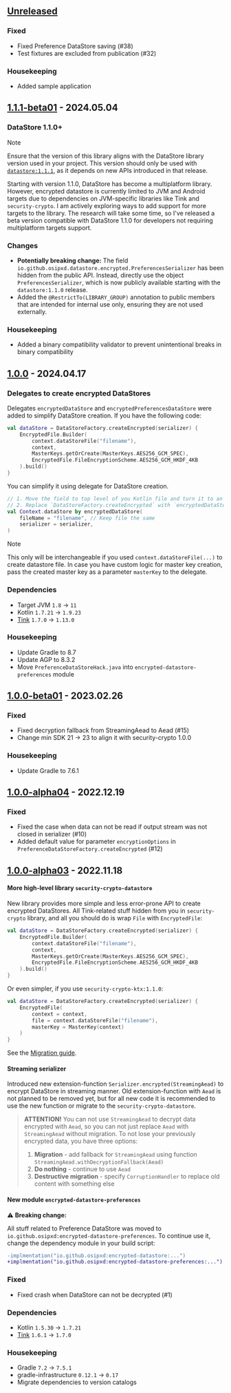 ## [Unreleased]

### Fixed

- Fixed Preference DataStore saving (#38)
- Test fixtures are excluded from publication (#32)

### Housekeeping

- Added sample application

## [1.1.1-beta01] - 2024.05.04

### DataStore 1.1.0+

> [!NOTE]
> Ensure that the version of this library aligns with the DataStore library version used in your project.
> This version should only be used with [`datastore:1.1.1`](https://developer.android.com/jetpack/androidx/releases/datastore#1.1.1), as it depends on new APIs introduced in that release.

Starting with version 1.1.0, DataStore has become a multiplatform library.
However, encrypted datastore is currently limited to JVM and Android targets due to dependencies on JVM-specific libraries like Tink and `security-crypto`.
I am actively exploring ways to add support for more targets to the library.
The research will take some time, so I've released a beta version compatible with DataStore 1.1.0 for developers not requiring multiplatform targets support.

### Changes

- **Potentially breaking change:** The field `io.github.osipxd.datastore.encrypted.PreferencesSerializer` has been hidden from the public API.
  Instead, directly use the object `PreferencesSerializer`, which is now publicly available starting with the `datastore:1.1.0` release.
- Added the `@RestrictTo(LIBRARY_GROUP)` annotation to public members that are intended for internal use only, ensuring they are not used externally.

### Housekeeping

- Added a binary compatibility validator to prevent unintentional breaks in binary compatibility

## [1.0.0] - 2024.04.17

### Delegates to create encrypted DataStores

Delegates `encryptedDataStore` and `encryptedPreferencesDataStore` were added to simplify DataStore creation.
If you have the following code:

```kotlin
val dataStore = DataStoreFactory.createEncrypted(serializer) {
    EncryptedFile.Builder(
        context.dataStoreFile("filename"),
        context,
        MasterKeys.getOrCreate(MasterKeys.AES256_GCM_SPEC),
        EncryptedFile.FileEncryptionScheme.AES256_GCM_HKDF_4KB
    ).build()
}
```

You can simplify it using delegate for DataStore creation.

```kotlin
// 1. Move the field to top level of you Kotlin file and turn it to an extension on Context
// 2. Replace `DataStoreFactory.createEncrypted` with `encryptedDataStore`
val Context.dataStore by encryptedDataStore(
    fileName = "filename", // Keep file the same
    serializer = serializer,
)
```

> [!NOTE]
> This only will be interchangeable if you used `context.dataStoreFile(...)` to create datastore file.
> In case you have custom logic for master key creation, pass the created master key as a parameter `masterKey` to the delegate.

### Dependencies

- Target JVM `1.8` → `11`
- Kotlin `1.7.21` → `1.9.23`
- [Tink](https://github.com/tink-crypto/tink-java/releases) `1.7.0` → `1.13.0`

### Housekeeping

- Update Gradle to 8.7
- Update AGP to 8.3.2
- Move `PreferenceDataStoreHack.java` into `encrypted-datastore-preferences` module

## [1.0.0-beta01] - 2023.02.26

### Fixed

- Fixed decryption fallback from StreamingAead to Aead (#15)
- Change min SDK 21 → 23 to align it with security-crypto 1.0.0

### Housekeeping

- Update Gradle to 7.6.1

## [1.0.0-alpha04] - 2022.12.19

### Fixed

- Fixed the case when data can not be read if output stream was not closed in serializer (#10)
- Added default value for parameter `encryptionOptions` in `PreferenceDataStoreFactory.createEncrypted` (#12)

## [1.0.0-alpha03] - 2022.11.18

#### More high-level library `security-crypto-datastore`

New library provides more simple and less error-prone API to create encrypted DataStores.
All Tink-related stuff hidden from you in `security-crypto` library, and all you should do is wrap `File` with `EncryptedFile`:

```kotlin
val dataStore = DataStoreFactory.createEncrypted(serializer) {
    EncryptedFile.Builder(
        context.dataStoreFile("filename"),
        context,
        MasterKeys.getOrCreate(MasterKeys.AES256_GCM_SPEC),
        EncryptedFile.FileEncryptionScheme.AES256_GCM_HKDF_4KB
    ).build()
}
```

Or even simpler, if you use `security-crypto-ktx:1.1.0`:

```kotlin
val dataStore = DataStoreFactory.createEncrypted(serializer) {
    EncryptedFile(
        context = context,
        file = context.dataStoreFile("filename"),
        masterKey = MasterKey(context)
    )
}
```

See the [Migration guide](README.md#migration).

#### Streaming serializer

Introduced new extension-function `Serializer.encrypted(StreamingAead)` to encrypt DataStore in streaming manner.
Old extension-function with `Aead` is not planned to be removed yet, but for all new code it is recommended to use the new function or migrate to the `security-crypto-datastore`.

> **ATTENTION!**
> You can not use `StreamingAead` to decrypt data encrypted with `Aead`,
> so you can not just replace `Aead` with `StreamingAead` without migration.
> To not lose your previously encrypted data, you have three options:
> 1. **Migration** - add fallback for `StreamingAead` using function `StreamingAead.withDecryptionFallback(Aead)`
> 2. **Do nothing** - continue to use `Aead`
> 3. **Destructive migration** - specify `CorruptionHandler` to replace old content with something else

#### New module `encrypted-datastore-preferences`

:warning: **Breaking change:** 

All stuff related to Preference DataStore was moved to `io.github.osipxd:encrypted-datastore-preferences`.
To continue use it, change the dependency module in your build script:

```diff
-implmentation("io.github.osipxd:encrypted-datastore:...")
+implmentation("io.github.osipxd:encrypted-datastore-preferences:...")
```

### Fixed

- Fixed crash when DataStore can not be decrypted (#1)

### Dependencies

- Kotlin `1.5.30` → `1.7.21`
- [Tink](https://github.com/google/tink/releases/tag/v1.7.0) `1.6.1` → `1.7.0`

### Housekeeping

- Gradle `7.2` → `7.5.1`
- gradle-infrastructure `0.12.1` → `0.17`
- Migrate dependencies to version catalogs

[unreleased]: https://github.com/osipxd/encrypted-datastore/compare/1.1.1-beta01...main
[1.1.1-beta01]: https://github.com/osipxd/encrypted-datastore/compare/v1.0.0...1.1.1-beta01
[1.0.0]: https://github.com/osipxd/encrypted-datastore/compare/v1.0.0-beta01...v1.0.0
[1.0.0-beta01]: https://github.com/osipxd/encrypted-datastore/compare/v1.0.0-alpha04...v1.0.0-beta01
[1.0.0-alpha04]: https://github.com/osipxd/encrypted-datastore/compare/v1.0.0-alpha03...v1.0.0-alpha04
[1.0.0-alpha03]: https://github.com/osipxd/encrypted-datastore/compare/v1.0.0-alpha02...v1.0.0-alpha03
